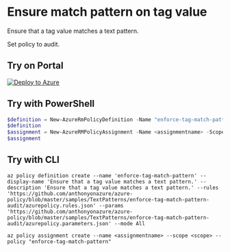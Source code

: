 # Ensure match pattern on tag value

Ensure that a tag value matches a text pattern.

Set policy to audit.

## Try on Portal

[![Deploy to Azure](http://azuredeploy.net/deploybutton.png)](https://portal.azure.com/?feature.customportal=false&microsoft_azure_policy=true&microsoft_azure_policy_policyinsights=true&feature.microsoft_azure_security_policy=true&microsoft_azure_marketplace_policy=true#blade/Microsoft_Azure_Policy/CreatePolicyDefinitionBlade/uri/https%3A%2F%2Fraw.githubusercontent.com%2FAzure%2Fazure-policy%2Fmaster%2Fsamples%2FTextPatterns%2Fenforce-tag-match-pattern%2Fazurepolicy.json)

## Try with PowerShell

````powershell
$definition = New-AzureRmPolicyDefinition -Name "enforce-tag-match-pattern" -DisplayName "Ensure that a tag value matches a text pattern." -description "Ensure that a tag value matches a text pattern." -Policy 'https://github.com/anthonyonazure/azure-policy/blob/master/samples/TextPatterns/enforce-tag-match-pattern-audit/azurepolicy.rules.json' -Parameter 'https://github.com/anthonyonazure/azure-policy/blob/master/samples/TextPatterns/enforce-tag-match-pattern-audit/azurepolicy.parameters.json' -Mode All
$definition
$assignment = New-AzureRMPolicyAssignment -Name <assignmentname> -Scope <scope> -PolicyDefinition $definition
$assignment
````

## Try with CLI

````cli
az policy definition create --name 'enforce-tag-match-pattern' --display-name 'Ensure that a tag value matches a text pattern.' --description 'Ensure that a tag value matches a text pattern.' --rules 'https://github.com/anthonyonazure/azure-policy/blob/master/samples/TextPatterns/enforce-tag-match-pattern-audit/azurepolicy.rules.json' --params 'https://github.com/anthonyonazure/azure-policy/blob/master/samples/TextPatterns/enforce-tag-match-pattern-audit/azurepolicy.parameters.json' --mode All

az policy assignment create --name <assignmentname> --scope <scope> --policy "enforce-tag-match-pattern"
````
